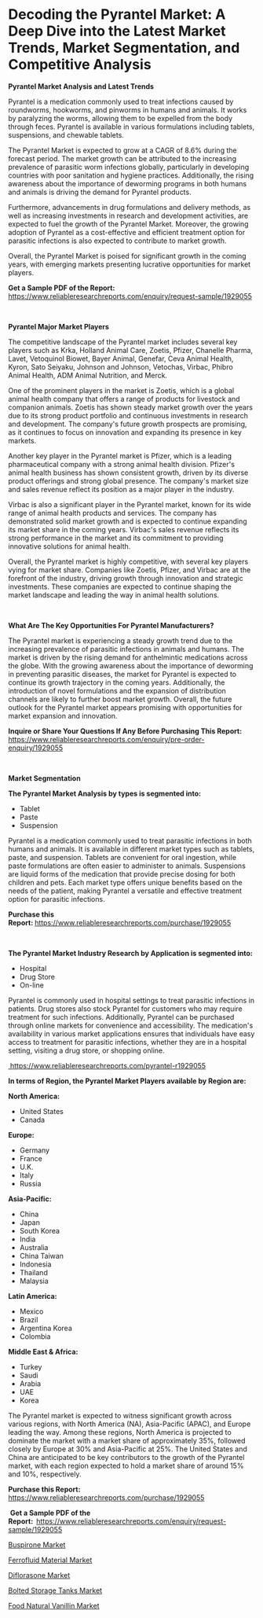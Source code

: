 <p><h1>Decoding the Pyrantel Market: A Deep Dive into the Latest Market Trends, Market Segmentation, and Competitive Analysis</h1></p><p><strong>Pyrantel Market Analysis and Latest Trends</strong></p>
<p><p>Pyrantel is a medication commonly used to treat infections caused by roundworms, hookworms, and pinworms in humans and animals. It works by paralyzing the worms, allowing them to be expelled from the body through feces. Pyrantel is available in various formulations including tablets, suspensions, and chewable tablets.</p><p>The Pyrantel Market is expected to grow at a CAGR of 8.6% during the forecast period. The market growth can be attributed to the increasing prevalence of parasitic worm infections globally, particularly in developing countries with poor sanitation and hygiene practices. Additionally, the rising awareness about the importance of deworming programs in both humans and animals is driving the demand for Pyrantel products.</p><p>Furthermore, advancements in drug formulations and delivery methods, as well as increasing investments in research and development activities, are expected to fuel the growth of the Pyrantel Market. Moreover, the growing adoption of Pyrantel as a cost-effective and efficient treatment option for parasitic infections is also expected to contribute to market growth.</p><p>Overall, the Pyrantel Market is poised for significant growth in the coming years, with emerging markets presenting lucrative opportunities for market players.</p></p>
<p><strong>Get a Sample PDF of the Report:&nbsp;</strong> <a href="https://www.reliableresearchreports.com/enquiry/request-sample/1929055">https://www.reliableresearchreports.com/enquiry/request-sample/1929055</a></p>
<p>&nbsp;</p>
<p><strong>Pyrantel Major Market Players</strong></p>
<p><p>The competitive landscape of the Pyrantel market includes several key players such as Krka, Holland Animal Care, Zoetis, Pfizer, Chanelle Pharma, Lavet, Vetoquinol Biowet, Bayer Animal, Genefar, Ceva Animal Health, Kyron, Sato Seiyaku, Johnson and Johnson, Vetochas, Virbac, Phibro Animal Health, ADM Animal Nutrition, and Merck.</p><p>One of the prominent players in the market is Zoetis, which is a global animal health company that offers a range of products for livestock and companion animals. Zoetis has shown steady market growth over the years due to its strong product portfolio and continuous investments in research and development. The company's future growth prospects are promising, as it continues to focus on innovation and expanding its presence in key markets.</p><p>Another key player in the Pyrantel market is Pfizer, which is a leading pharmaceutical company with a strong animal health division. Pfizer's animal health business has shown consistent growth, driven by its diverse product offerings and strong global presence. The company's market size and sales revenue reflect its position as a major player in the industry.</p><p>Virbac is also a significant player in the Pyrantel market, known for its wide range of animal health products and services. The company has demonstrated solid market growth and is expected to continue expanding its market share in the coming years. Virbac's sales revenue reflects its strong performance in the market and its commitment to providing innovative solutions for animal health.</p><p>Overall, the Pyrantel market is highly competitive, with several key players vying for market share. Companies like Zoetis, Pfizer, and Virbac are at the forefront of the industry, driving growth through innovation and strategic investments. These companies are expected to continue shaping the market landscape and leading the way in animal health solutions.</p></p>
<p>&nbsp;</p>
<p><strong>What Are The Key Opportunities For Pyrantel Manufacturers?</strong></p>
<p><p>The Pyrantel market is experiencing a steady growth trend due to the increasing prevalence of parasitic infections in animals and humans. The market is driven by the rising demand for anthelmintic medications across the globe. With the growing awareness about the importance of deworming in preventing parasitic diseases, the market for Pyrantel is expected to continue its growth trajectory in the coming years. Additionally, the introduction of novel formulations and the expansion of distribution channels are likely to further boost market growth. Overall, the future outlook for the Pyrantel market appears promising with opportunities for market expansion and innovation.</p></p>
<p><strong>Inquire or Share Your Questions If Any Before Purchasing This Report:</strong> <a href="https://www.reliableresearchreports.com/enquiry/pre-order-enquiry/1929055">https://www.reliableresearchreports.com/enquiry/pre-order-enquiry/1929055</a></p>
<p>&nbsp;</p>
<p><strong>Market Segmentation</strong></p>
<p><strong>The Pyrantel Market Analysis by types is segmented into:</strong></p>
<p><ul><li>Tablet</li><li>Paste</li><li>Suspension</li></ul></p>
<p><p>Pyrantel is a medication commonly used to treat parasitic infections in both humans and animals. It is available in different market types such as tablets, paste, and suspension. Tablets are convenient for oral ingestion, while paste formulations are often easier to administer to animals. Suspensions are liquid forms of the medication that provide precise dosing for both children and pets. Each market type offers unique benefits based on the needs of the patient, making Pyrantel a versatile and effective treatment option for parasitic infections.</p></p>
<p><strong>Purchase this Report:&nbsp;</strong><a href="https://www.reliableresearchreports.com/purchase/1929055">https://www.reliableresearchreports.com/purchase/1929055</a></p>
<p>&nbsp;</p>
<p><strong>The Pyrantel Market Industry Research by Application is segmented into:</strong></p>
<p><ul><li>Hospital</li><li>Drug Store</li><li>On-line</li></ul></p>
<p><p>Pyrantel is commonly used in hospital settings to treat parasitic infections in patients. Drug stores also stock Pyrantel for customers who may require treatment for such infections. Additionally, Pyrantel can be purchased through online markets for convenience and accessibility. The medication's availability in various market applications ensures that individuals have easy access to treatment for parasitic infections, whether they are in a hospital setting, visiting a drug store, or shopping online.</p></p>
<p><a href="https://www.reliableresearchreports.com/pyrantel-r1929055">&nbsp;https://www.reliableresearchreports.com/pyrantel-r1929055</a></p>
<p><strong>In terms of Region, the Pyrantel Market Players available by Region are:</strong></p>
<p>
    <p> <strong> North America: </strong>
        <ul>
            <li>United States</li>
            <li>Canada</li>
        </ul>
        </p> 
    <p> <strong> Europe: </strong>
        <ul>
            <li>Germany</li>
            <li>France</li>
            <li>U.K.</li>
            <li>Italy</li>
            <li>Russia</li>
        </ul>
        </p> 
    <p> <strong> Asia-Pacific: </strong>
        <ul>
            <li>China</li>
            <li>Japan</li>
            <li>South Korea</li>
            <li>India</li>
            <li>Australia</li>
            <li>China Taiwan</li>
            <li>Indonesia</li>
            <li>Thailand</li>
            <li>Malaysia</li>
        </ul>
        </p> 
    <p> <strong> Latin America: </strong>
        <ul>
            <li>Mexico</li>
            <li>Brazil</li>
            <li>Argentina Korea</li>
            <li>Colombia</li>
        </ul>
        </p> 
    <p> <strong> Middle East & Africa: </strong>
        <ul>
            <li>Turkey</li>
            <li>Saudi</li>
            <li>Arabia</li>
            <li>UAE</li>
            <li>Korea</li>
        </ul>
    </p>
    </p>
<p><p>The Pyrantel market is expected to witness significant growth across various regions, with North America (NA), Asia-Pacific (APAC), and Europe leading the way. Among these regions, North America is projected to dominate the market with a market share of approximately 35%, followed closely by Europe at 30% and Asia-Pacific at 25%. The United States and China are anticipated to be key contributors to the growth of the Pyrantel market, with each region expected to hold a market share of around 15% and 10%, respectively.</p></p>
<p><strong>Purchase this Report: </strong><a href="https://www.reliableresearchreports.com/purchase/1929055">https://www.reliableresearchreports.com/purchase/1929055</a></p>
<p>&nbsp;<strong>Get a Sample PDF of the Report:&nbsp;&nbsp;</strong><a href="https://www.reliableresearchreports.com/enquiry/request-sample/1929055">https://www.reliableresearchreports.com/enquiry/request-sample/1929055</a></p>
<p><strong></strong></p>
<p><p><a href="https://github.com/dimitrishawkinswaynenp91rgz/Market-Research-Report-List-2/blob/main/buspirone-market.md">Buspirone Market</a></p><p><a href="https://issuu.com/reportprime-2/docs/ferrofluid-material-market-size-2030.pptx">Ferrofluid Material Market</a></p><p><a href="https://github.com/gladysalidde/Market-Research-Report-List-1/blob/main/diflorasone-market.md">Diflorasone Market</a></p><p><a href="https://www.linkedin.com/pulse/bolted-storage-tanks-market-size-reveals-best-marketing-hypuc">Bolted Storage Tanks Market</a></p><p><a href="https://issuu.com/reportprime-2/docs/food-natural-vanillin-market-size-2030.pptx">Food Natural Vanillin Market</a></p></p>